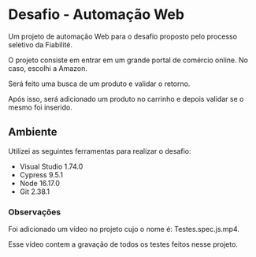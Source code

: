 # Desafio - Automação Web

Um projeto de automação Web para o desafio proposto pelo processo seletivo da Fiabilité.

O projeto consiste em entrar em um grande portal de comércio online. No caso, escolhi a Amazon.

Será feito uma busca de um produto e validar o retorno. 

Após isso, será adicionado um produto no carrinho e depois validar se o mesmo foi inserido.

## Ambiente

Utilizei as seguintes ferramentas para realizar o desafio:

- Visual Studio 1.74.0
- Cypress 9.5.1
- Node 16.17.0
- Git 2.38.1

### Observações

Foi adicionado um vídeo no projeto cujo o nome é: Testes.spec.js.mp4.

Esse vídeo contem a gravação de todos os testes feitos nesse projeto.